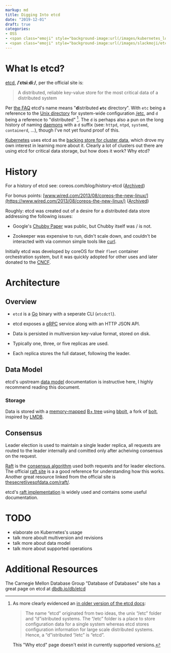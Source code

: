 ```yaml
---
markup: md
title: Digging Into etcd
date: "2019-12-01"
draft: true
categories:
- OSS
- <span class="emoji" style="background-image:url(/images/kubernetes_logo.svg)" title=":kubernetes:"/>:kubernetes:</span>
- <span class="emoji" style="background-image:url(/images/slackmoji/etcd.png)" title=":etcd:"/>:etcd:</span>
---
```


# What Is etcd?

[etcd], **/ˈɛtsiːdiː/**, per the official site is:

> A distributed, reliable key-value store for the most critical data of a distributed system

Per [the FAQ][etcd-FAQ] etcd's name means "**d**istributed **`etc`** directory". With `etc` being a reference to the [Unix directory] for system-wide configuration [/etc], and `d` being a reference to "distributed" [^1].
The `d` is perhaps also a pun on the long history of naming [daemons]
with a `d` suffix (see: `httpd`, `ntpd`, `systemd`, `containerd`, ...), though I've not yet found proof of this.

[Kubernetes] uses etcd as the [backing store for cluster data][k8s-uses-etcd],
which drove my own interest in learning more about it. Clearly a lot of clusters out there are using etcd for critical data storage,
but how does it work? Why etcd?

# History

For a history of etcd see: coreos.com/blog/history-etcd ([Archived](/archive/archive.today/fkwUC))

For bonus points: [www.wired.com/2013/08/coreos-the-new-linux/](https://www.wired.com/2013/08/coreos-the-new-linux/) ([Archived](/archive/archive.today/xKN1A))

Roughly: etcd was created out of a desire for a distributed data store addressing
the following issues:

- Google's [Chubby Paper] was public, but Chubby itself was / is not.

- Zookeeper was expensive to run, didn't scale down, and couldn't be interacted
with via common simple tools like [curl].

Initially etcd was developed by coreOS for their `fleet` container orchestration system,
but it was quickly adopted for other uses and later donated to the [CNCF].


# Architecture

## Overview

- `etcd` is a [Go] binary with a seperate CLI (`etcdctl`).

- etcd exposes a [gRPC] service along with an HTTP JSON API.

- Data is persisted in multiversion key-value format, stored on disk.

- Typically one, three, or five replicas are used.

- Each replica stores the full dataset, following the leader.

## Data Model

etcd's upstream [data model] documentation is instructive here, I highly recommend reading this document.

### Storage

Data is stored with a [memory-mapped][memory-mapped] [B+ tree] using [bbolt], a fork of [bolt], inspired by [LMDB].

## Consensus

Leader election is used to maintain a single leader replica, all requests
are routed to the leader internally and comitted only after acheiving consensus
on the request.

[Raft] is the [consensus algorithm] used both requests and for leader elections. 
The official [raft site][Raft] is a a good reference for understanding how this works. 
Another great resource linked from the official site is [thesecretlivesofdata.com/raft/].

etcd's [raft implementation][etcd-raft-implementation] is widely used and 
contains some useful documentation.

# TODO

- elaborate on Kubernetes's usage
- talk more aboult multiversion and revisions
- talk more about data model
- talk more about supported operations

# Additional Resources

The Carnegie Mellon Database Group "Database of Databases" site has a great page
on etcd at [dbdb.io/db/etcd][dbdb-etcd]


[^1]: As more clearly evidenced an [in older version of the etcd docs](https://etcd.io/docs/v3.1/learning/why/):
    > The name “etcd” originated from two ideas, the unix “/etc” folder and “d"istributed systems. The “/etc” folder is a place to store configuration data for a single system whereas etcd stores configuration information for large scale distributed systems. Hence, a “d"istributed “/etc” is “etcd”.

    This "Why etcd" page doesn't exist in currently supported versions.

[/etc]: https://tldp.org/LDP/Linux-Filesystem-Hierarchy/html/etc.html
[etcd]: https://etcd.io/
[etcd-FAQ]: https://etcd.io/docs/v3.5/faq/
[daemons]: https://en.wikipedia.org/wiki/Daemon_(computing)
[data model]: https://etcd.io/docs/v3.5/learning/data_model/
[Kubernetes]: https://kubernetes.io/
[k8s-uses-etcd]: https://kubernetes.io/docs/concepts/overview/components/#etcd
[Chubby Paper]: https://static.googleusercontent.com/media/research.google.com/en//archive/chubby-osdi06.pdf
[curl]: https://curl.haxx.se/
[Raft]: https://raft.github.io/
[consensus algorithm]: https://en.wikipedia.org/wiki/Consensus_algorithm
[CNCF]: https://www.cncf.io/
[write-ahead logging]: https://en.wikipedia.org/wiki/Write-ahead_logging
[dbdb-etcd]: https://dbdb.io/db/etcd
[gRPC]: https://grpc.io/
[thesecretlivesofdata.com/raft/]: http://thesecretlivesofdata.com/raft/
[etcd-raft-implementation]: https://github.com/etcd-io/etcd/tree/4b755e8935e626d35e9ab9ee2b25906a658846c2/raft#raft-library
[LMDB]: https://en.wikipedia.org/wiki/Lightning_Memory-Mapped_Database
[bolt]: https://github.com/boltdb/bolt
[bbolt]: https://github.com/etcd-io/bbolt
[memory-mapped]: https://en.wikipedia.org/wiki/Memory-mapped_file
[B+ tree]: https://en.wikipedia.org/wiki/B%2B_tree
[Go]: https://go.dev
[Unix Directory]: https://en.wikipedia.org/wiki/Unix_filesystem#Conventional_directory_layout

